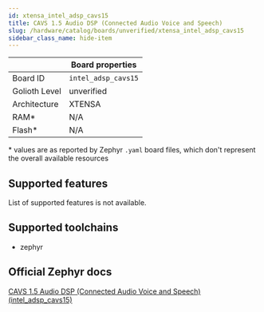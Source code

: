 ```yaml
---
id: xtensa_intel_adsp_cavs15
title: CAVS 1.5 Audio DSP (Connected Audio Voice and Speech)
slug: /hardware/catalog/boards/unverified/xtensa_intel_adsp_cavs15
sidebar_class_name: hide-item
---
```


[//]: # (This is an auto-generated file, do not edit! Changes to it will be lost upon re-generation)



|                | Board properties     |
| -------------  | -------------------- |
| Board ID       | `intel_adsp_cavs15` |
| Golioth Level  | unverified       |
| Architecture   | XTENSA |
| RAM*           | N/A |
| Flash*         | N/A |

\* values are as reported by Zephyr `.yaml` board files, which don't represent the overall available resources



## Supported features

List of supported features is not available.

## Supported toolchains

* zephyr

## Official Zephyr docs

[CAVS 1.5 Audio DSP (Connected Audio Voice and Speech) (intel_adsp_cavs15)](https://docs.zephyrproject.org/latest/boards/xtensa/intel_adsp_cavs15/doc/index.html)
